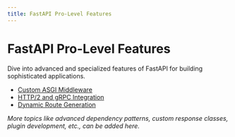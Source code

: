 ```yaml
---
title: FastAPI Pro-Level Features
---
```


# FastAPI Pro-Level Features

Dive into advanced and specialized features of FastAPI for building sophisticated applications.

- [Custom ASGI Middleware](./custom-asgi-middleware.md)
- [HTTP/2 and gRPC Integration](./http2-grpc.md)
- [Dynamic Route Generation](./dynamic-route-generation.md)

*More topics like advanced dependency patterns, custom response classes, plugin development, etc., can be added here.*

    